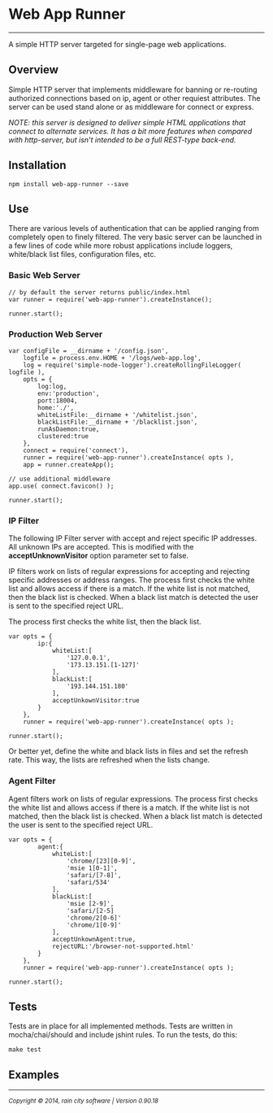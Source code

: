 # Web App Runner
- - -

A simple HTTP server targeted for single-page web applications.

## Overview

Simple HTTP server that implements middleware for banning or re-routing authorized connections based on ip, agent or other requiest attributes. The server can be used stand alone or as middleware for connect or express.

_NOTE: this server is designed to deliver simple HTML applications that connect to alternate services.  It has a bit more features when compared with http-server, but isn't intended to be a full REST-type back-end._

## Installation

	npm install web-app-runner --save

## Use

There are various levels of authentication that can be applied ranging from completely open to finely filtered.  The very basic server can be launched in a few lines of code while more robust applications include loggers, white/black list files, configuration files, etc. 

### Basic Web Server

    // by default the server returns public/index.html
	var runner = require('web-app-runner').createInstance();

    runner.start();
    
### Production Web Server

	var configFile = __dirname + '/config.json',
    	logfile = process.env.HOME + '/logs/web-app.log',
    	log = require('simple-node-logger').createRollingFileLogger( logfile ),
    	opts = { 
        	log:log,
        	env:'production',
        	port:18004,
        	home:'./',
        	whiteListFile:__dirname + '/whitelist.json',
        	blackListFile:__dirname + '/blacklist.json',
        	runAsDaemon:true,
        	clustered:true
    	},
    	connect = require('connect'),  
    	runner = require('web-app-runner').createInstance( opts ),
    	app = runner.createApp();
    
    // use additional middleware
    app.use( connect.favicon() );
    
	runner.start();

### IP Filter

The following IP Filter server with accept and reject specific IP addresses.  All unknown IPs are accepted.  This is modified with the __acceptUnknownVisitor__ option parameter set to false.

IP filters work on lists of regular expressions for accepting and rejecting specific addresses or address ranges.  The process first checks the white list and allows access if there is a match.  If the white list is not matched, then the black list is checked.  When a black list match is detected the user is sent to the specified reject URL.

The process first checks the white list, then the black list.

	var opts = {
			ip:{
				whiteList:[
					'127.0.0.1',
					'173.13.151.[1-127]'
				],
				blackList:[
					'193.144.151.180'
				],
				acceptUnkownVisitor:true
			}
		},
		runner = require('web-app-runner').createInstance( opts );
		
	runner.start();
	
Or better yet, define the white and black lists in files and set the refresh rate.  This way, the lists are refreshed when the lists change.

### Agent Filter

Agent filters work on lists of regular expressions.  The process first checks the white list and allows access if there is a match.  If the white list is not matched, then the black list is checked.  When a black list match is detected the user is sent to the specified reject URL.  

	var opts = {
			agent:{
				whiteList:[
					'chrome/[23][0-9]',
					'msie 1[0-1]',
					'safari/[7-8]',
					'safari/534'
				],
				blackList:[
					'msie [2-9]',
					'safari/[2-5]
					'chrome/2[0-6]'
					'chrome/1[0-9]'
				],
				acceptUnkownAgent:true,
				rejectURL:'/browser-not-supported.html'
			}
		},
		runner = require('web-app-runner').createInstance( opts );
		
	runner.start();

## Tests

Tests are in place for all implemented methods. Tests are written in mocha/chai/should and include jshint rules.  To run the tests, do this:

	make test
	
## Examples
	
- - -
<p><small><em>Copyright © 2014, rain city software | Version 0.90.18</em></small></p>
